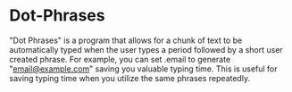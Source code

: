 # Dot-Phrases
"Dot Phrases" is a program that allows for a chunk of text to be automatically typed when the user types a period followed by a short user created phrase. For example, you can set .email to generate "email@example.com" saving you valuable typing time. This is useful for saving typing time when you utilize the same phrases repeatedly.
